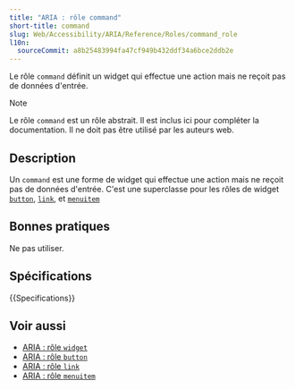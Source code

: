 ```yaml
---
title: "ARIA : rôle command"
short-title: command
slug: Web/Accessibility/ARIA/Reference/Roles/command_role
l10n:
  sourceCommit: a8b25483994fa47cf949b432ddf34a6bce2ddb2e
---
```


Le rôle `command` définit un widget qui effectue une action mais ne reçoit pas de données d'entrée.

> [!NOTE]
> Le rôle `command` est un rôle abstrait. Il est inclus ici pour compléter la documentation. Il ne doit pas être utilisé par les auteurs web.

## Description

Un `command` est une forme de widget qui effectue une action mais ne reçoit pas de données d'entrée. C'est une superclasse pour les rôles de widget [`button`](/fr/docs/Web/Accessibility/ARIA/Reference/Roles/button_role), [`link`](/fr/docs/Web/Accessibility/ARIA/Reference/Roles/link_role), et [`menuitem`](/fr/docs/Web/Accessibility/ARIA/Reference/Roles/menuitem_role)

## Bonnes pratiques

Ne pas utiliser.

## Spécifications

{{Specifications}}

## Voir aussi

- [ARIA&nbsp;: rôle `widget`](/fr/docs/Web/Accessibility/ARIA/Reference/Roles/widget_role)
- [ARIA&nbsp;: rôle `button`](/fr/docs/Web/Accessibility/ARIA/Reference/Roles/button_role)
- [ARIA&nbsp;: rôle `link`](/fr/docs/Web/Accessibility/ARIA/Reference/Roles/link_role)
- [ARIA&nbsp;: rôle `menuitem`](/fr/docs/Web/Accessibility/ARIA/Reference/Roles/menuitem_role)

